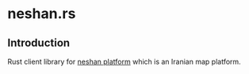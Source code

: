 # neshan.rs

## Introduction

Rust client library for [neshan platform](https://neshan.org/) which is an Iranian map platform.
